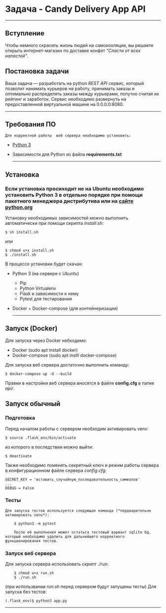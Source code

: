 # Задача - Candy Delivery App API
---
## Вступление
Чтобы немного скрасить жизнь людей на самоизоляции, вы решаете открыть
интернет-магазин по доставке конфет *"Сласти от всех напастей"*.
## Постановка задачи
Ваша задача — разработать на python *REST API* сервис, который позволит нанимать курьеров на работу,
    принимать заказы и оптимально распределять заказы между курьерами, попутно считая их рейтинг и заработок.
    Сервис необходимо развернуть на предоставленной виртуальной машине на 0.0.0.0:8080.

---
## Требования ПО
    Для корректной работы  веб сервера необходимо установить:

* [Python 3](https://python.org/)

* Зависимости для Python из файла **requirements.txt**

    ---
## Установка  
### Если установка просиходит не на Ubuntu необходимо установить Python 3 в отдельно порядке при помощи пакетного менеджера дистрибутива или на [сайте python.org](https://python.org/)

Установку необходимых зависимостей можно выполнить автоматически при помощи скрипта *install.sh*:

    $ sh install.sh

*или*

    $ chmod u+x install.sh
    $ ./install.sh

В процессе установки будет скачан:

* Python 3 (на cервере с Ubuntu)  
    * Pip 
    * Python Virtualenv 
    * Flask и зависимости к нему
    * Pytest для тестирования
* Docker + Docker-compose (для контейнеризации)

    ---
## Запуск (Docker)
Для запуска через Docker небходимо:

* Docker (sudo apt install docker)
* Docker-compose (sudo apt instll docker-compose)

Для запуска веб сервера достаточно выполнить команду:

    $ docker-compose up -d --build

Правки в настройки веб сервера вносятся в файле **config.cfg** в папке *api/*.

## Запуск обычный
### Подготовка
Перед началом работы с сервером необходим активировать venv:

    $ source .flask_env/bin/activate

из которого в последствии можно выйти:

    $ deactivate

Также необходимо поменять секретный ключ и режим работы сервера в конфигурационном файле сервера *config.cfg*:

    SECRET_KEY = 'вставить_случайную_последовательность_символов'	
    ...
    DEBUG = False

### Тесты
    Для запуска тестов используется следующая команда (*пердварительно активировать venv*):

        $ python3 -m pytest 	

        После её выполнения может остаться тестовый вариант sqlite бд, который необходимо удалить для дальнейшего корректного функционирования тестов.

### Запуск веб сервера
Для запуска сервера использовать скрипт *./run*:

        $ chmod u+x run.sh
        $ ./run.sh

(при использвании *run.sh* перед сервером будут запущены тесты)
    Для запуска без тестов:

    (.flask_env)$ python3 app.py

---
